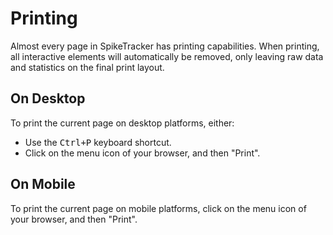 # Printing

Almost every page in SpikeTracker has printing capabilities. When printing, all
interactive elements will automatically be removed, only leaving raw data and
statistics on the final print layout.

## On Desktop

To print the current page on desktop platforms, either:

- Use the <kbd>Ctrl+P</kbd> keyboard shortcut.
- Click on the menu icon of your browser, and then "Print".

## On Mobile

To print the current page on mobile platforms, click on the menu icon of your
browser, and then "Print".
